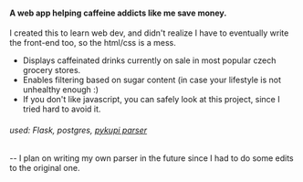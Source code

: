 #### A web app helping caffeine addicts like me save money.
I created this to learn web dev, and didn't realize I have to eventually write the front-end too, so the html/css is a mess.
- Displays caffeinated drinks currently on sale in most popular czech grocery stores.
- Enables filtering based on sugar content (in case your lifestyle is not unhealthy enough :)
- If you don't like javascript, you can safely look at this project, since I tried hard to avoid it.

###### *used*: Flask, postgres, [pykupi parser](https://github.com/prostmich/pykupi)
-- I plan on writing my own parser in the future since I had to do some edits to the original one.